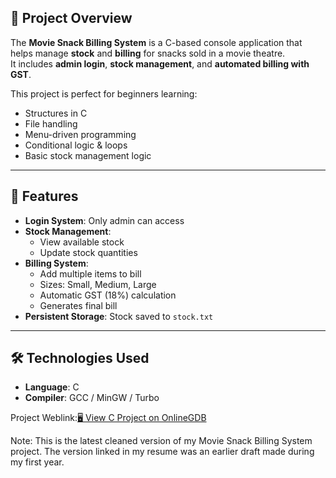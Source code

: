 ## 📌 Project Overview
The **Movie Snack Billing System** is a C-based console application that helps manage **stock** and **billing** for snacks sold in a movie theatre.  
It includes **admin login**, **stock management**, and **automated billing with GST**.

This project is perfect for beginners learning:
- Structures in C
- File handling
- Menu-driven programming
- Conditional logic & loops
- Basic stock management logic

---

## 🎯 Features
- **Login System**: Only admin can access
- **Stock Management**:
  - View available stock
  - Update stock quantities
- **Billing System**:
  - Add multiple items to bill
  - Sizes: Small, Medium, Large
  - Automatic GST (18%) calculation
  - Generates final bill
- **Persistent Storage**: Stock saved to `stock.txt`

---

## 🛠 Technologies Used
- **Language**: C
- **Compiler**: GCC / MinGW / Turbo



Project Weblink:[🖥️ View C Project on OnlineGDB](https://onlinegdb.com/VNvAGx0lp)

Note: This is the latest cleaned version of my Movie Snack Billing System project. The version linked in my resume was an earlier draft made during my first year.
